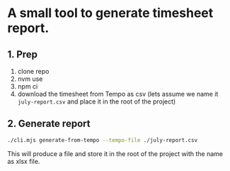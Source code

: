 # A small tool to generate timesheet report.

## 1. Prep

1. clone repo
2. nvm use
3. npm ci
4. download the timesheet from Tempo as csv (lets assume we name it `july-report.csv` and place it in the root of the project)
 
## 2. Generate report

```bash
./cli.mjs generate-from-tempo --tempo-file ./july-report.csv
```

This will produce a file and store it in the root of the project with the name as xlsx file.